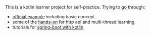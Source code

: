 This is a kotlin learner project for self-practice. Trying to go through:
- [official example](https://play.kotlinlang.org/byExample) including basic concept. 
- some of the [hands-on](https://play.kotlinlang.org/hands-on/overview) for http api and multi-thread learning. 
- tutorials for [spring-boot with kotlin](https://kotlinlang.org/docs/tutorials/spring-boot-restful.html).